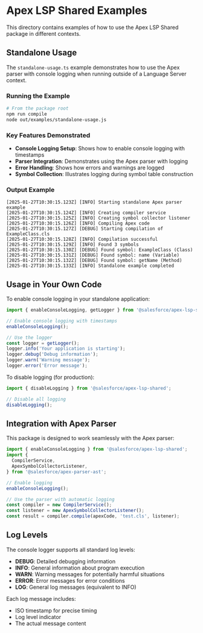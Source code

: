 # Apex LSP Shared Examples

This directory contains examples of how to use the Apex LSP Shared package in different contexts.

## Standalone Usage

The `standalone-usage.ts` example demonstrates how to use the Apex parser with console logging when running outside of a Language Server context.

### Running the Example

```bash
# From the package root
npm run compile
node out/examples/standalone-usage.js
```

### Key Features Demonstrated

- **Console Logging Setup**: Shows how to enable console logging with timestamps
- **Parser Integration**: Demonstrates using the Apex parser with logging
- **Error Handling**: Shows how errors and warnings are logged
- **Symbol Collection**: Illustrates logging during symbol table construction

### Output Example

```
[2025-01-27T10:30:15.123Z] [INFO] Starting standalone Apex parser example
[2025-01-27T10:30:15.124Z] [INFO] Creating compiler service
[2025-01-27T10:30:15.125Z] [INFO] Creating symbol collector listener
[2025-01-27T10:30:15.126Z] [INFO] Compiling Apex code
[2025-01-27T10:30:15.127Z] [DEBUG] Starting compilation of ExampleClass.cls
[2025-01-27T10:30:15.128Z] [INFO] Compilation successful
[2025-01-27T10:30:15.129Z] [INFO] Found 3 symbols
[2025-01-27T10:30:15.130Z] [DEBUG] Found symbol: ExampleClass (Class)
[2025-01-27T10:30:15.131Z] [DEBUG] Found symbol: name (Variable)
[2025-01-27T10:30:15.132Z] [DEBUG] Found symbol: getName (Method)
[2025-01-27T10:30:15.133Z] [INFO] Standalone example completed
```

## Usage in Your Own Code

To enable console logging in your standalone application:

```typescript
import { enableConsoleLogging, getLogger } from '@salesforce/apex-lsp-shared';

// Enable console logging with timestamps
enableConsoleLogging();

// Use the logger
const logger = getLogger();
logger.info('Your application is starting');
logger.debug('Debug information');
logger.warn('Warning message');
logger.error('Error message');
```

To disable logging (for production):

```typescript
import { disableLogging } from '@salesforce/apex-lsp-shared';

// Disable all logging
disableLogging();
```

## Integration with Apex Parser

This package is designed to work seamlessly with the Apex parser:

```typescript
import { enableConsoleLogging } from '@salesforce/apex-lsp-shared';
import {
  CompilerService,
  ApexSymbolCollectorListener,
} from '@salesforce/apex-parser-ast';

// Enable logging
enableConsoleLogging();

// Use the parser with automatic logging
const compiler = new CompilerService();
const listener = new ApexSymbolCollectorListener();
const result = compiler.compile(apexCode, 'test.cls', listener);
```

## Log Levels

The console logger supports all standard log levels:

- **DEBUG**: Detailed debugging information
- **INFO**: General information about program execution
- **WARN**: Warning messages for potentially harmful situations
- **ERROR**: Error messages for error conditions
- **LOG**: General log messages (equivalent to INFO)

Each log message includes:

- ISO timestamp for precise timing
- Log level indicator
- The actual message content
